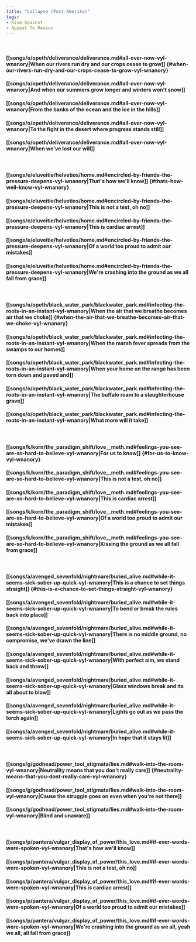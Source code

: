 ```yaml
---
title: "Collapse (Post-Amerika)"
tags:
- Rise Against
- Appeal To Reason
---
```

&nbsp;
#### [[songs/o/opeth/deliverance/deliverance.md#all-over-now-vyl-wnanory|When our rivers run dry and our crops cease to grow]] {#when-our-rivers-run-dry-and-our-crops-cease-to-grow-vyl-wnanory}
#### [[songs/o/opeth/deliverance/deliverance.md#all-over-now-vyl-wnanory|And when our summers grow longer and winters won't snow]]
#### [[songs/o/opeth/deliverance/deliverance.md#all-over-now-vyl-wnanory|From the banks of the ocean and the ice in the hills]]
#### [[songs/o/opeth/deliverance/deliverance.md#all-over-now-vyl-wnanory|To the fight in the desert where progress stands still]]
#### [[songs/o/opeth/deliverance/deliverance.md#all-over-now-vyl-wnanory|When we've lost our will]]
&nbsp;
#### [[songs/e/eluveitie/helvetios/home.md#encircled-by-friends-the-pressure-deepens-vyl-wnanory|That's how we'll know]] {#thats-how-well-know-vyl-wnanory}
#### [[songs/e/eluveitie/helvetios/home.md#encircled-by-friends-the-pressure-deepens-vyl-wnanory|This is not a test, oh no]]
#### [[songs/e/eluveitie/helvetios/home.md#encircled-by-friends-the-pressure-deepens-vyl-wnanory|This is cardiac arrest]]
#### [[songs/e/eluveitie/helvetios/home.md#encircled-by-friends-the-pressure-deepens-vyl-wnanory|Of a world too proud to admit our mistakes]]
#### [[songs/e/eluveitie/helvetios/home.md#encircled-by-friends-the-pressure-deepens-vyl-wnanory|We're crashing into the ground as we all fall from grace]]
&nbsp;
#### [[songs/o/opeth/black_water_park/blackwater_park.md#infecting-the-roots-in-an-instant-vyl-wnanory|When the air that we breathe becomes air that we choke]] {#when-the-air-that-we-breathe-becomes-air-that-we-choke-vyl-wnanory}
#### [[songs/o/opeth/black_water_park/blackwater_park.md#infecting-the-roots-in-an-instant-vyl-wnanory|When the marsh fever spreads from the swamps to our homes]]
#### [[songs/o/opeth/black_water_park/blackwater_park.md#infecting-the-roots-in-an-instant-vyl-wnanory|When your home on the range has been torn down and paved and]]
#### [[songs/o/opeth/black_water_park/blackwater_park.md#infecting-the-roots-in-an-instant-vyl-wnanory|The buffalo roam to a slaughterhouse grave]]
#### [[songs/o/opeth/black_water_park/blackwater_park.md#infecting-the-roots-in-an-instant-vyl-wnanory|What more will it take]]
&nbsp;
#### [[songs/k/korn/the_paradigm_shift/love__meth.md#feelings-you-see-are-so-hard-to-believe-vyl-wnanory|For us to know]] {#for-us-to-know-vyl-wnanory}
#### [[songs/k/korn/the_paradigm_shift/love__meth.md#feelings-you-see-are-so-hard-to-believe-vyl-wnanory|This is not a test, oh no]]
#### [[songs/k/korn/the_paradigm_shift/love__meth.md#feelings-you-see-are-so-hard-to-believe-vyl-wnanory|This is cardiac arrest]]
#### [[songs/k/korn/the_paradigm_shift/love__meth.md#feelings-you-see-are-so-hard-to-believe-vyl-wnanory|Of a world too proud to admit our mistakes]]
#### [[songs/k/korn/the_paradigm_shift/love__meth.md#feelings-you-see-are-so-hard-to-believe-vyl-wnanory|Kissing the ground as we all fall from grace]]
&nbsp;
#### [[songs/a/avenged_sevenfold/nightmare/buried_alive.md#while-it-seems-sick-sober-up-quick-vyl-wnanory|This is a chance to set things straight]] {#this-is-a-chance-to-set-things-straight-vyl-wnanory}
#### [[songs/a/avenged_sevenfold/nightmare/buried_alive.md#while-it-seems-sick-sober-up-quick-vyl-wnanory|To bend or break the rules back into place]]
#### [[songs/a/avenged_sevenfold/nightmare/buried_alive.md#while-it-seems-sick-sober-up-quick-vyl-wnanory|There is no middle ground, no compromise, we've drawn the line]]
#### [[songs/a/avenged_sevenfold/nightmare/buried_alive.md#while-it-seems-sick-sober-up-quick-vyl-wnanory|With perfect aim, we stand back and throw]]
#### [[songs/a/avenged_sevenfold/nightmare/buried_alive.md#while-it-seems-sick-sober-up-quick-vyl-wnanory|Glass windows break and its all about to blow]]
#### [[songs/a/avenged_sevenfold/nightmare/buried_alive.md#while-it-seems-sick-sober-up-quick-vyl-wnanory|Lights go out as we pass the torch again]]
#### [[songs/a/avenged_sevenfold/nightmare/buried_alive.md#while-it-seems-sick-sober-up-quick-vyl-wnanory|In hope that it stays lit]]
&nbsp;
#### [[songs/g/godhead/power_tool_stigmata/lies.md#walk-into-the-room-vyl-wnanory|Neutrality means that you don't really care]] {#neutrality-means-that-you-dont-really-care-vyl-wnanory}
#### [[songs/g/godhead/power_tool_stigmata/lies.md#walk-into-the-room-vyl-wnanory|Cause the struggle goes on even when you're not there]]
#### [[songs/g/godhead/power_tool_stigmata/lies.md#walk-into-the-room-vyl-wnanory|Blind and unaware]]
&nbsp;
#### [[songs/p/pantera/vulgar_display_of_power/this_love.md#if-ever-words-were-spoken-vyl-wnanory|That's how we'll know]]
#### [[songs/p/pantera/vulgar_display_of_power/this_love.md#if-ever-words-were-spoken-vyl-wnanory|This is not a test, oh no]]
#### [[songs/p/pantera/vulgar_display_of_power/this_love.md#if-ever-words-were-spoken-vyl-wnanory|This is cardiac arrest]]
#### [[songs/p/pantera/vulgar_display_of_power/this_love.md#if-ever-words-were-spoken-vyl-wnanory|Of a world too proud to admit our mistakes]]
#### [[songs/p/pantera/vulgar_display_of_power/this_love.md#if-ever-words-were-spoken-vyl-wnanory|We're crashing into the ground as we all, yeah we all, all fall from grace]]
